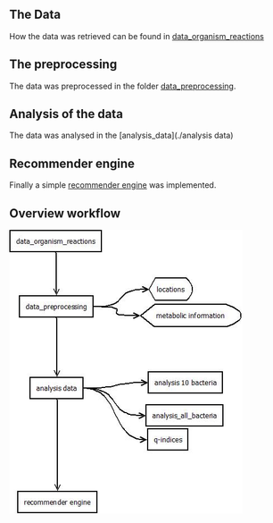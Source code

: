 ## The Data

How the data was retrieved can be found in [data_organism_reactions](./data_organism_reactions)

## The preprocessing
The data was preprocessed in the folder [data_preprocessing](./data_preprocessing).

## Analysis of the data
The data was analysed in the [analysis_data](./analysis data)

## Recommender engine
Finally a simple [recommender engine](./recommender_engine) was implemented.


## Overview workflow
![alt tag](./flowchart_directory.jpeg)


